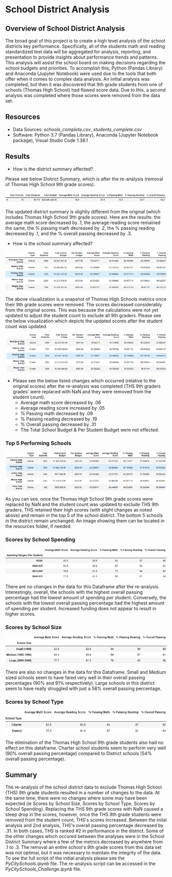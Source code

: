 # School District Analysis

## Overview of School District Analysis

The broad goal of this project is to create a high level analysis of the school districts key performance. Specifically, all of the students math and reading standardized test data will be aggregated for analysis, reporting, and presentation to provide insights about performance trends and patterns. This analysis will assist the school board on making decisions regarding the school budgets and priorities. To accomplish this, Python (Pandas Library) and Anaconda (Jupyter Notebook) were used due to the tools that both offer when it comes to complex data analysis. An initial analysis was completed, but then it was discovered that 9th grade students from one of schools (Thomas High School) had flawed score data. Due to this, a second analysis was completed where those scores were removed from the data set. 

## Resources

- Data Sources: *schools_complete.csv*, *students_complete.csv*
- Software: Python 3.7 (Pandas Library), Anaconda (Jupyter Notebook package), Visual Studio Code 1.38.1

## Results

- How is the district summary affected?

Please see below District Summary, which is after the re-analysis (removal of Thomas High School 9th grade scores).

![District Summary](./Resources/district_summary.png)

The updated district summary is slightly different from the original (which includes Thomas High School 9th grade scores). Here are the results: the average math score decreased by .1, the average reading score remained the same, the % passing math decreased by .2, the % passing reading decreased by .1, and the % overall passing decreased by .3.  

- How is the school summary affected?

![School Summary](./Resources/school_summary_removed.png)

The above visualization is a snapshot of Thomas High Schools metrics once their 9th grade scores were removed. The scores decreased considerably from the original scores. This was because the calculations were not yet updated to adjust the student count to exclude all 9th graders. Please see the below visualization which depicts the updated scores after the student count was updated.

![Updated School Summary](./Resources/school_summary_replaced.png)

- Please see the below listed changes which occurred (relative to the original scores) after the re-analysis was completed (THS 9th graders grades' were replaced with NaN and they were removed from the student count).
  - Average math score decreased by .06
  - Average reading score increased by .05
  - % Passing math decreased by .09
  - % Passing reading decreased by .19
  - % Overall passing decreased by .31  
  - The Total School Budget & Per Student Budget were not effected.

### Top 5 Performing Schools

![Top 5](./Resources/top_5.png)

As you can see, once the Thomas High School 9th grade scores were replaced by NaN and the student count was updated to exclude THS 9th graders, THS retained their high scores (with slight changes as noted above) and remain in the top 5 of the school district. The bottom 5 schools in the district remain unchanged. An image showing them can be located in the resources folder, if needed.

### Scores by School Spending

![Scores by School Spending](./Resources/scores_by_school_spending.png)

There are no changes in the data for this Dataframe after the re-analysis. Interestingly, overall, the schools with the highest overall passing percentage had the lowest amount of spending per student. Conversely, the schools with the lowest overall passing percentage had the highest amount of spending per student. Increased funding does not appear to result in higher scores.

### Scores by School Size

![Scores by Shool Size](./Resources/scores_by_school_size.png)

There are also no changes in the data for this Dataframe. Small and Medium sized schools seem to have fared very well in their overall passing percentages (90% and 91% respectively). Large schools in this district seem to have really struggled with just a 58% overall passing percentage.

### Scores by School Type

![Scores by School Type](./Resources/scores_by_school_type.png)

The elimination of the Thomas High School 9th grade students also had no effect on this dataframe. Charter school students seem to perform very well (90% overall passing percentage) compared to District schools (54% overall passing percentage).

## Summary

The re-analysis of the school district data to exclude Thomas High School (THS) 9th grade students resulted in a number of changes to the data. At the same time, there were no changes where some may have been expected (ie Scores by School Size, Scores by School Type, Scores by School Spending). Replacing the THS 9th grade scores with NaN caused a steep drop in the scores, however, once the THS 9th grade students were removed from the student count, THS's scores increased. Between the inital analysis and 2nd analysis, THS's overall passing percentage decreased by .31. In both cases, THS is ranked #2 in performance in the district. Some of the other changes which occured between the analyses were in the School District Summary where a few of the metrics decreased by anywhere from .1 to .3. The removal an entire school's 9th grade scores from this data set was not optimal, but it was necessary to maintain the integrity of the data. To see the full script of the initial analysis please see the *PyCitySchools.ipynb* file. The re-analysis script can be accessed in the *PyCitySchools_Challenge.ipynb* file.
